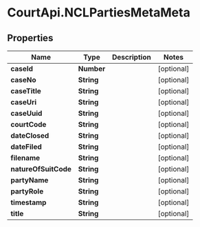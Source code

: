 # CourtApi.NCLPartiesMetaMeta

## Properties
Name | Type | Description | Notes
------------ | ------------- | ------------- | -------------
**caseId** | **Number** |  | [optional] 
**caseNo** | **String** |  | [optional] 
**caseTitle** | **String** |  | [optional] 
**caseUri** | **String** |  | [optional] 
**caseUuid** | **String** |  | [optional] 
**courtCode** | **String** |  | [optional] 
**dateClosed** | **String** |  | [optional] 
**dateFiled** | **String** |  | [optional] 
**filename** | **String** |  | [optional] 
**natureOfSuitCode** | **String** |  | [optional] 
**partyName** | **String** |  | [optional] 
**partyRole** | **String** |  | [optional] 
**timestamp** | **String** |  | [optional] 
**title** | **String** |  | [optional] 


